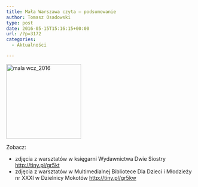 ```yaml
---
title: Mała Warszawa czyta – podsumowanie
author: Tomasz Osadowski
type: post
date: 2016-05-15T15:16:15+00:00
url: /?p=3172
categories:
  - Aktualności

---
```

<img class="alignnone size-medium wp-image-3128" src="http://www.ibby.pl/wp-content/uploads/2016/05/mala-wcz_2016-200x200.jpg" alt="mala wcz_2016" width="200" height="200" srcset="http://www.ibby.pl/wp-content/uploads/2016/05/mala-wcz_2016-200x200.jpg 200w, http://www.ibby.pl/wp-content/uploads/2016/05/mala-wcz_2016-100x100.jpg 100w, http://www.ibby.pl/wp-content/uploads/2016/05/mala-wcz_2016-768x768.jpg 768w, http://www.ibby.pl/wp-content/uploads/2016/05/mala-wcz_2016-600x600.jpg 600w, http://www.ibby.pl/wp-content/uploads/2016/05/mala-wcz_2016.jpg 800w" sizes="(max-width: 200px) 100vw, 200px" />

Zobacz:

  * zdjęcia z warsztatów w księgarni Wydawnictwa Dwie Siostry <a href="http://tiny.pl/gr5kt" target="_blank">http://tiny.pl/gr5kt</a>
  * zdjęcia z warsztatów w Multimedialnej Bibliotece Dla Dzieci i Młodzieży nr XXXI w Dzielnicy Mokotów <a href="http://tiny.pl/gr5kw" target="_blank">http://tiny.pl/gr5kw</a>